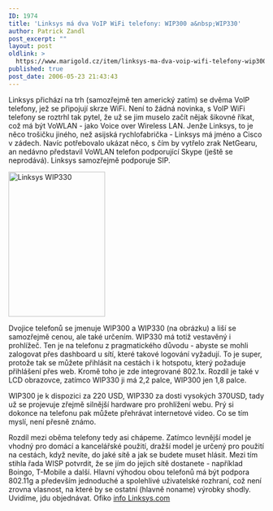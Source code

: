 ```yaml
---
ID: 1974
title: 'Linksys má dva VoIP WiFi telefony: WIP300 a&nbsp;WIP330'
author: Patrick Zandl
post_excerpt: ""
layout: post
oldlink: >
  https://www.marigold.cz/item/linksys-ma-dva-voip-wifi-telefony-wip300-a-wip330
published: true
post_date: 2006-05-23 21:43:43
---
```

<p>Linksys přichází na trh (samozřejmě ten americký zatím) se dvěma VoIP telefony, jež se připojují skrze WiFi. Není to žádná novinka, s VoIP WiFi telefony se roztrhl tak pytel, že už se jim muselo začít nějak šikovné říkat, což má být VoWLAN - jako Voice over Wireless LAN. Jenže Linksys, to je něco trošičku jiného, než asijská rychlofabrička - Linksys má jméno a Cisco v zádech. Navíc potřebovalo ukázat něco, s čím by vytřelo zrak NetGearu, an nedávno představil VoWLAN telefon podporující Skype (ještě se neprodává). Linksys samozřejmě podporuje SIP. </p>

<div class="rightbox"><img src="/wp-content/uploads/20060523-WIP330_med.jpg" alt="Linksys WIP330" width="190" height="285" /></div>
<p>Dvojice telefonů se jmenuje WIP300 a WIP330 (na obrázku) a liší se samozřejmě cenou, ale také určením. WIP330 má totiž vestavěný i prohlížeč. Ten je na telefonu z pragmatického důvodu - abyste se mohli zalogovat přes dashboard u sítí, které takové logování vyžadují. To je super, protože tak se můžete přihlásit na cestách i k hotspotu, který požaduje přihlášení přes web. Kromě toho je zde integrované 802.1x. Rozdíl je také v LCD obrazovce, zatímco WIP330 ji má 2,2 palce, WIP300 jen 1,8 palce. </p>

<p>WIP300 je k dispozici za 220 USD, WIP330 za dosti vysokých 370USD, tady už se projevuje zřejmě silnější hardware pro prohlížení webu. Prý si dokonce na telefonu pak můžete přehrávat internetové video. Co se tím myslí, není přesně známo. </p>

<p>Rozdíl mezi oběma telefony tedy asi chápeme. Zatímco levnější model je vhodný pro domácí a kancelářské použití, dražší model je určený pro použití na cestách, když nevíte, do jaké sítě a jak se budete muset hlásit. Mezi tím stihla řada WISP potvrdit, že se jím do jejich sítě dostanete - například Boingo, T-Mobile a další. Hlavní výhodou obou telefonů má být podpora 802.11g a především jednoduché a spolehlivé uživatelské rozhraní, což není zrovna vlasnost, na které by se ostatní (hlavně noname) výrobky shodly. Uvidíme, jdu objednávat.   
Ofiko <a href="http://www.linksys.com/servlet/Satellite?c=L_News_C2&amp;childpagename=US%2FLayout&amp;cid=1147850019085&amp;pagename=Linksys%2FCommon%2FVisitorWrapper">info Linksys.com</a>
</p>
